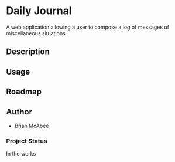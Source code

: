# Daily Journal
A web application allowing a user to compose a log of messages of miscellaneous situations.


## Description

## Usage

## Roadmap

## Author
- Brian McAbee

### Project Status
In the works
